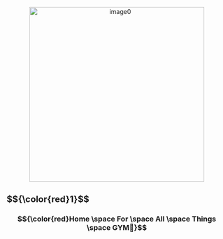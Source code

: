 <p align="center">
  <img width="400" alt="image0" src="https://user-images.githubusercontent.com/67172682/194714801-5dd17c1e-4d81-43d7-8e6d-df505c2a66e4.png">
</p>

<h3 align="center" style="font-size: 20px; display: flex">
  	$${\color{red}1}$$
</h3>
<h3 align="center">  
  	$${\color{red}Home \space For \space All \space Things \space GYM🔱}$$
</h3>
